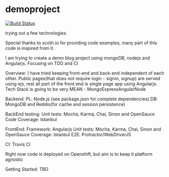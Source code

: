 demoproject
===========

[![Build Status](https://travis-ci.org/prasunsultania/demoblog.svg?branch=master)](https://travis-ci.org/prasunsultania/demoblog)

trying out a few technologies.

Special thanks to scoth.io for providing code examples, many part of this code is inspired from it.

I am trying to create a demo blog project using mongoDB, nodejs and Angularjs. 
Focusing on TDD and CI

Overview:
I have tried keeping front-end and back-end independent of each other. 
Public pages(that does not require login - signin, signup) are served using ejs, 
rest all part of the front end is single page app using Angularjs.
Tech Stack is going to be very MEAN - MongoExpressAngularNode  

Backend:
 PL: Node.js (see package.json for complete dependencies)
 DB: MongoDB and Reddis(for cache and session persistence)
 
BackEnd testing: 
 Unit tests: Mocha, Karma, Chai, Sinon and OpenSauce
 Code Coverage: Istanbul

FrontEnd:
 Framework: Angularjs 
 Unit tests: Mocha, Karma, Chai, Sinon and OpenSauce
 Coverage: Istanbul
 E2E: Protractor/WebDriverJS  
 
CI:
 Travis CI
 
 Right now code is deployed on Openshift, but aim is to keep it platform agnostic
 
Getting Started:
 TBD